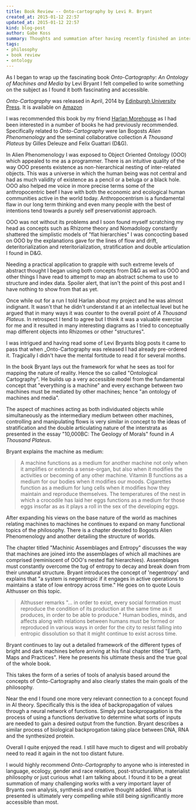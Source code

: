 ```yaml
---
title: Book Review -- Onto-cartography by Levi R. Bryant
created_at: 2015-01-12 22:57
updated_at: 2015-01-12 22:57
kind: blog-post
author: Gabe Koss
summary: Thoughts and summation after having recently finished an interesting book which attempts to redeem materialist philosophy.
tags: 
- philosophy
- book review
- ontology
--- 
```


As I began to wrap up the fascinating book _Onto-Cartography: An Ontology of
Machines and Media_ by Levi Bryant I felt compelled to write something on the
subject as I found it both fascinating and accessible. 

_Onto-Cartography_ was released in April, 2014 by [Edinburgh University
Press](http://www.euppublishing.com/book/9780748679966). It is available on
[Amazon](http://www.amazon.com/Onto-Cartography-Ontology-Machines-Speculative-Realism/dp/0748679979)

I was recommended this book by my friend [Harlan
Morehouse](https://twitter.com/harlanmorehouse) as I had been interested in
a number of books he had previously recommended. Specifically related to
_Onto-Cartography_ were Ian Bogosts _Alien Phenomenology_ and the seminal
collaborative collection _A Thousand Plateus_ by Gilles Deleuze and Felix
Guattari (D&G). 

In Alien Phenomenology I was exposed to Object Oriented Ontology (OOO) which
appealed to me as a programmer. There is an intuitive quality of the way OOO
presents existence as non-hierarchical nesting of inter-related objects. This
was a universe in which the human being was not central and had as much
validity of existence as a pencil or a beluga or a black hole. OOO also helped
me voice in more precise terms some of the anthropocentric beef I have with
both the economic and ecological human communities active in the world today.
Anthropocentrism is a fundamental flaw in our long term thinking and even many
people with the best of intentions tend towards a purely self preservationist
approach. 

OOO was not without its problems and I soon found myself scratching my head as
concepts such as Rhizome theory and Nomadology constantly shattered the
simplistic models of "flat hierarchies" I was concocting based on OOO by the
explanations gave for the lines of flow and drift, deteritorialization and
reteritorialization, stratification and double articulation I found in D&G. 

Needing a practical application to grapple with such extreme levels of
abstract thought I began using both concepts from D&G as well as OOO and other
things I have read to attempt to map an abstract schema to use to structure and
index data. Spoiler alert, that isn't the point of this post and I have nothing
to show from that as yet. 

Once while out for a run I told Harlan about my project and he was almost
indignant. It wasn't that he didn't understand it at an intellectual level but
he argued that in many ways it was counter to the overall point of _A Thousand
Plateus_. In retrospect I tend to agree but I think it was a valuable exercise
for me and it resulted in many interesting diagrams as I tried to conceptually
map different objects into Rhizomes or other "structures". 

I was intrigued and having read some of Levi Bryants blog posts it came to pass
that when _Onto-Cartography was released I had already pre-ordered it.
Tragically I didn't have the mental fortitude to read it for several months. 

In the book Bryant lays out the framework for what he sees as tool for mapping
the nature of reality. Hence the so called "Ontological Cartography". He builds
up a very accessible model from the fundamental concept that "everything is a
machine" and every exchange between two machines must be mediated by other
machines; hence "an ontology of machines and media". 

The aspect of machines acting as both individuated objects while
simultaneously as the intermediary medium between other machines, controlling
and manipulating flows is very similar in concept to the ideas of
stratification and the double articulating nature of the interstrata as
presented in the essay "10,000BC: The Geology of Morals" found in _A Thousand
Plateus_.

Bryant explains the machine as medium:

> A machine functions as a medium for another machine not only when it
> amplifies or extends a sense-organ, but also when it modifies the activities
> or becoming of any other machine. Vitamin B functions as a medium for our
> bodies when it modifies our moods. Cigarettes function as a medium for lung
> cells when it modifies how they maintain and reproduce themselves. The
> temperatures of the nest in which a crocodile has laid her eggs functions as
> a medium for those eggs insofar as as it plays a roll in the sex of the
> developing eggs. 

After expanding his views on the base nature of the world as machines relating
machines to machines he continues to expand on many functional topics of the
philosophy. There is a chapter devoted to Bogosts Alien Phenomenology and
another detailing the structure of worlds.

The chapter titled "Machinic Assemblages and Entropy" discusses the way that
machines are joined into the assemblages of which all machines are comprised
(reminiscent of OOO's nested flat hierarchies). Assemblages must constantly
overcome the tug of entropy to decay and break down from their unnatural
structure. Bryant introduces the concept of 'negentropy' and explains that "a
system is negentropic if it engages in active operations to maintains a state
of low entropy across time." He goes on to quote Louis Althusser on this topic. 

> Althusser remarks "... in order to exist, every social formation must
> reproduce the condition of its production at the same time as it produces, in
> order to be able to produce." Human bodies, minds, and affects along with
> relations between humans must be formed or reproduced in various ways in
> order for the city to resist falling into entropic dissolution so that it
> might continue to exist across time. 

Bryant continues to lay out a detailed framework of the different types of
bright and dark machines before arriving at his final chapter titled "Earth,
Maps and Practices". Here he presents his ultimate thesis and the true goal of
the whole book.  

This takes the form of a series of tools of analysis based around the concepts
of Onto-Cartography and also clearly states the main goals of the philosophy. 

Near the end I found one more very relevant connection to a concept found in AI
theory. Specifically this is the idea of backpropagation of values through a
neural network of functions. Simply put backpropagation is the process of using
a functions derivative to determine what sorts of inputs are needed to gain a
desired output from the function. Bryant describes a similar process of
biological backprogation taking place between DNA, RNA and the synthesized
protein. 

Overall I quite enjoyed the read. I still have much to digest and will probably
need to read it again in the not too distant future. 

I would highly recommend _Onto-Cartography_ to anyone who is interested in
language, ecology, gender and race relations, post-structuralism, materialist
philosophy or just curious what I am talking about. I found it to be a great
summation of many challenging works with a very important layer of Bryants own
analysis, synthesis and creative thought added.  What is presented is
ultimately very compelling while still being significantly more accessible than
most. 
